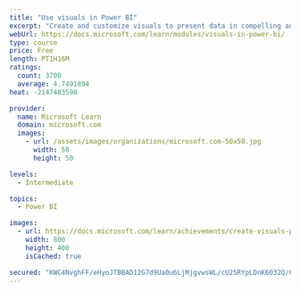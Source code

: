 ```yaml
---
title: "Use visuals in Power BI"
excerpt: "Create and customize visuals to present data in compelling and insightful ways."
webUrl: https://docs.microsoft.com/learn/modules/visuals-in-power-bi/
type: course
price: Free
length: PT1H16M
ratings:
  count: 3700
  average: 4.7491894
heat: -2147483598

provider:
  name: Microsoft Learn
  domain: microsoft.com
  images:
    - url: /assets/images/organizations/microsoft.com-50x50.jpg
      width: 50
      height: 50

levels:
  - Intermediate

topics:
  - Power BI

images:
  - url: https://docs.microsoft.com/learn/achievements/create-visuals-power-bi-desktop-social.png
    width: 800
    height: 400
    isCached: true

secured: "KWC4NvghFF/eHyoJTBBAD12G7d9Ua0u6LjMjgvwsWL/cU25RYpLDnK6O32Q/C8QIaCKvXUkuXO0qc923jyKHtlFUe3VW42qNkam9AVrAua+sn34y+R/y/QYotkeQtY9uiyNwcQxhyRYxytPK2BMqMKQrxtP4ZPmm9JA9YIlVRx/zaez/RQYOG940kCy3TA82dSkxJLDqgGO+vpBBrodog62mZBSeJN06Q9lmBt3CqWlCPoW/viBV3HjGILSJKTeXu09uZjDwB8twFjA98KRqunJdak0rd2Q1YCqQUZvhAukWhdJLe46UGRyDVe7BXiN1ZHHJTZPBTNUBF3KElb6h3HOJ3dptqMW0vfCdiFaiMCgbkHc2PGqDdYOL904MOC4UFcjcPSVyn7U6kXC2OCZ57GTFTcdvCXPyZwn03q4xAM4=;OAmhVI3kDPaRLBxtALsM2g=="
---
```


